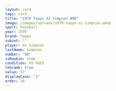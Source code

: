 ```yaml
---
layout: card
tags: card
title: "1970 Topps OJ Simpson #90"
image: /images/uploads/1970-topps-oj-simpson.webp
sport: Football
year: 1970
brand: Topps
subset: ""
player: OJ Simpson
lastName: Simpson
number: "90"
isRookie: true
condition: VG-VGEX
toGrade: true
value: 57
displayCase: "3"
order: 10
---
```

